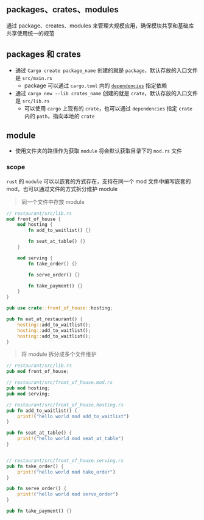 ## packages、crates、modules

通过 package、creates、modules 来管理大规模应用，确保模块共享和基础库共享使用统一的规范

## packages 和 crates

* 通过 `Cargo create package_name` 创建的就是 `package`，默认存放的入口文件是 `src/main.rs`
    * package 可以通过 `cargo.toml` 内的 [`dependencies`](https://doc.rust-lang.org/cargo/reference/manifest.html) 指定依赖
* 通过 `cargo new --lib crates_name` 创建的就是 `crate`，默认存放的入口文件是 `src/lib.rs`
    * 可以使用 `cargo` 上现有的 `crate`，也可以通过 `dependencies` 指定 `crate` 内的 `path`，指向本地的 `crate`


## module 

* 使用文件夹的路径作为获取 `module` 将会默认获取目录下的 `mod.rs` 文件


### scope 

`rust` 的 `module` 可以以嵌套的方式存在，支持在同一个 mod 文件中编写嵌套的 mod，也可以通过文件的方式拆分维护 module

> 同一个文件中存放 module

```rust
// restaurant/src/lib.rs
mod front_of_house {
    mod hosting {
        fn add_to_waitlist() {}

        fn seat_at_table() {}
    }

    mod serving {
        fn take_order() {}

        fn serve_order() {}

        fn take_payment() {}
    }
}

pub use crate::front_of_house::hosting;

pub fn eat_at_restaurant() {
    hosting::add_to_waitlist();
    hosting::add_to_waitlist();
    hosting::add_to_waitlist();
}
```

> 将 module 拆分成多个文件维护

```rust
// restaurant/src/lib.rs
pub mod front_of_house;

// restaurant/src/front_of_house.mod.rs
pub mod hosting;
pub mod serving;

// restaurant/src/front_of_house.hosting.rs
pub fn add_to_waitlist() {
    print!("hello world mod add_to_waitlist")
}

pub fn seat_at_table() {
    print!("hello world mod seat_at_table")
}


// restaurant/src/front_of_house.serving.rs
pub fn take_order() {
    print!("hello world mod take_order")
}

pub fn serve_order() {
    print!("hello world mod serve_order")
}

pub fn take_payment() {}

```
